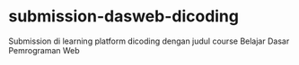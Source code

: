 # submission-dasweb-dicoding
Submission di learning platform dicoding dengan judul course Belajar Dasar Pemrograman Web
